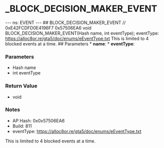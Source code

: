 # _BLOCK_DECISION_MAKER_EVENT

--- ns: EVENT --- ## BLOCK_DECISION_MAKER_EVENT  // 0xE42FCDFD0E4196F7 0x57506EA6 void BLOCK_DECISION_MAKER_EVENT(Hash name, int eventType);  eventType: https://alloc8or.re/gta5/doc/enums/eEventType.txt This is limited to 4 blocked events at a time.  ## Parameters * **name**: * **eventType**:

### Parameters
* Hash name
* int eventType

### Return Value
* void

### Notes
* AP Hash: 0x0x57506EA6
* Build: 811
* eventType: https://alloc8or.re/gta5/doc/enums/eEventType.txt

This is limited to 4 blocked events at a time.

